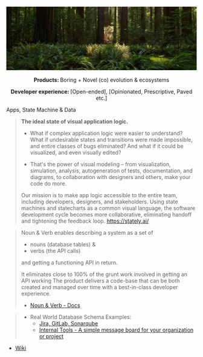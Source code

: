 ![](https://github.com/ankumar/architecture/blob/main/images/product%20development%2C%20change%2C%20and%20improvement.jpeg)
<p align="center"> <b> Products: </b> Boring + Novel (co) evolution & ecosystems </p>
<p align="center"> <b> Developer experience: </b> [Open-ended], [Opinionated, Prescriptive, Paved etc.] </p> 

Apps, State Machine & Data 

> **The ideal state of visual application logic.**
> * What if complex application logic were easier to understand? What if undesirable states and transitions were made impossible, and entire classes of bugs eliminated? And what if it could be visualized, and even visually edited?
>
> * That's the power of visual modeling – from visualization, simulation, analysis, autogeneration of tests, documentation, and diagrams, to collaboration with designers and others, make your code do more. 
>
> Our mission is to make app logic accessible to the entire team, including developers, designers, and stakeholders. Using state machines and statecharts as a common visual language, the software development cycle becomes more collaborative, eliminating handoff and tightening the feedback loop.
> https://stately.ai/

> Noun & Verb enables describing a system as a set of
> * nouns (database tables) &
> * verbs (the API calls) 
>
> and getting a functioning API in return.
> 
> It eliminates close to 100% of the grunt work involved in getting an API working
The product delivers a code-base that can be both created
and managed over time with a best-in-class developer experience. 
>
> - [Noun & Verb - Docs](https://tufan-io.github.io/noun-and-verb-docs/)

> - Real World Database Schema Examples:
>   - [Jira, GitLab, Sonarqube](https://github.com/prisma/database-schema-examples)
>   - [Internal Tools - A simple message board for your organization or project](https://github.com/planetscale/beam/blob/main/prisma/schema.prisma)

- [Wiki](https://github.com/ankumar/Open-software-design/wiki)



 



  

